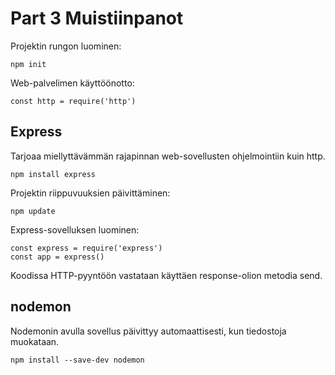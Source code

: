 # Part 3 Muistiinpanot

Projektin rungon luominen: 
```console
npm init
```

Web-palvelimen käyttöönotto:
```console
const http = require('http')
```

## Express
Tarjoaa miellyttävämmän rajapinnan web-sovellusten ohjelmointiin kuin http. 

```console
npm install express
```

Projektin riippuvuuksien päivittäminen: 
```console
npm update
```

Express-sovelluksen luominen:
```console
const express = require('express')
const app = express()
```

Koodissa HTTP-pyyntöön vastataan käyttäen response-olion metodia send. 

## nodemon
Nodemonin avulla sovellus päivittyy automaattisesti, kun tiedostoja muokataan.

```console
npm install --save-dev nodemon
```
